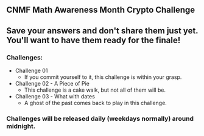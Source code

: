 ## CNMF Math Awareness Month Crypto Challenge

## Save your answers and don't share them just yet.  You'll want to have them ready for the finale!

### Challenges:
* Challenge 01
  - If you commit yourself to it, this challenge is within your grasp.
* Challenge 02 - A Piece of Pie
  - This challenge is a cake walk, but not all of them will be.
* Challenge 03 - What with dates
  - A ghost of the past comes back to play in this challenge.

### Challenges will be released daily (weekdays normally) around midnight.
